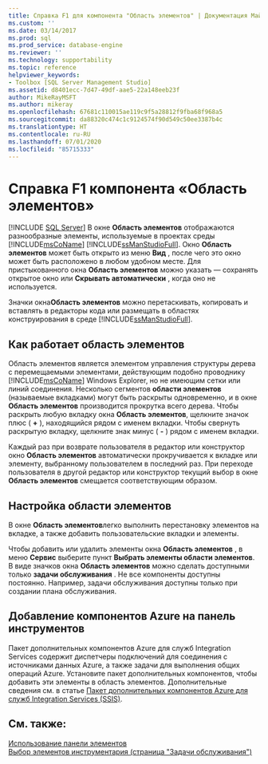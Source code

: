 ```yaml
---
title: Справка F1 для компонента "Область элементов" | Документация Майкрософт
ms.custom: ''
ms.date: 03/14/2017
ms.prod: sql
ms.prod_service: database-engine
ms.reviewer: ''
ms.technology: supportability
ms.topic: reference
helpviewer_keywords:
- Toolbox [SQL Server Management Studio]
ms.assetid: d8401ecc-7d47-49df-aae5-22a148eeb23f
author: MikeRayMSFT
ms.author: mikeray
ms.openlocfilehash: 67681c110015ae119c9f5a28812f9fba68f968a5
ms.sourcegitcommit: da88320c474c1c9124574f90d549c50ee3387b4c
ms.translationtype: HT
ms.contentlocale: ru-RU
ms.lasthandoff: 07/01/2020
ms.locfileid: "85715333"
---
```

# <a name="toolbox-component-f1-help"></a>Справка F1 компонента «Область элементов»
 [!INCLUDE [SQL Server](../../includes/applies-to-version/sqlserver.md)]
  В окне **Область элементов** отображаются разнообразные элементы, используемые в проектах среды [!INCLUDE[msCoName](../../includes/msconame-md.md)] [!INCLUDE[ssManStudioFull](../../includes/ssmanstudiofull-md.md)]. Окно **Область элементов** может быть открыто из меню **Вид** , после чего это окно может быть расположено в любом удобном месте. Для пристыкованного окна **Область элементов** можно указать — сохранять открытое окно или **Скрывать автоматически** , когда оно не используется.  
  
 Значки окна**Область элементов** можно перетаскивать, копировать и вставлять в редакторы кода или размещать в областях конструирования в среде [!INCLUDE[ssManStudioFull](../../includes/ssmanstudiofull-md.md)].  
  
## <a name="how-the-toolbox-works"></a>Как работает область элементов  
 Область элементов является элементом управления структуры дерева с перемещаемыми элементами, действующим подобно проводнику [!INCLUDE[msCoName](../../includes/msconame-md.md)] Windows Explorer, но не имеющим сетки или линий соединения. Несколько сегментов **области элементов** (называемые вкладками) могут быть раскрыты одновременно, и в окне **Область элементов** производится прокрутка всего дерева. Чтобы раскрыть любую вкладку окна **Область элементов**, щелкните значок плюс ( **+** ), находящийся рядом с именем вкладки. Чтобы свернуть раскрытую вкладку, щелкните знак минус ( **-** ) рядом с именем вкладки.  
  
 Каждый раз при возврате пользователя в редактор или конструктор окно **Область элементов** автоматически прокручивается к вкладке или элементу, выбранному пользователем в последний раз. При переходе пользователя в другой редактор или конструктор текущий выбор в окне **Область элементов** смещается соответствующим образом.  
  
## <a name="customize-the-toolbox"></a>Настройка области элементов  
 В окне **Область элементов**легко выполнить перестановку элементов на вкладке, а также добавить пользовательские вкладки и элементы.  
  
 Чтобы добавить или удалить элементы окна **Область элементов** , в меню **Сервис** выберите пункт **Выбрать элементы области элементов**. В виде значков окна **Область элементов** можно сделать доступными только **задачи обслуживания** . Не все компоненты доступны постоянно. Например, задачи обслуживания доступны только при создании плана обслуживания.  
  
## <a name="add-azure-components-to-the-toolbox"></a>Добавление компонентов Azure на панель инструментов  
 Пакет дополнительных компонентов Azure для служб Integration Services содержит диспетчеры подключений для соединения с источниками данных Azure, а также задачи для выполнения общих операций Azure. Установите пакет дополнительных компонентов, чтобы добавить эти элементы в область элементов. Дополнительные сведения см. в статье [Пакет дополнительных компонентов Azure для служб Integration Services (SSIS)](../../integration-services/azure-feature-pack-for-integration-services-ssis.md).  
  
## <a name="see-also"></a>См. также:  
 [Использование панели элементов](../../ssms/use-the-toolbox.md)   
 [Выбор элементов инструментария (страница "Задачи обслуживания")](https://msdn.microsoft.com/library/b92c9054-7479-45d8-a54c-c1bb6699bdb3)  
